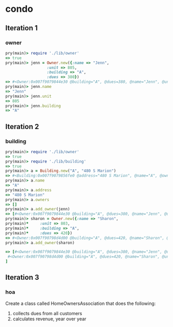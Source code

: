# condo

## Iteration 1
### owner
```ruby
pry(main)> require './lib/owner'
=> true
pry(main)> jenn = Owner.new({:name => "Jenn",
                  :unit => 805,
                  :building => "A",
                  :dues => 380})
=> #<Owner:0x007f9079844e30 @building="A", @dues=380, @name="Jenn", @unit=805>
pry(main)> jenn.name
=> "Jenn"
pry(main)> jenn.unit
=> 805
pry(main)> jenn.building
=> "A"

```
## Iteration 2
### building
```ruby
pry(main)> require './lib/owner'
=> true
pry(main)> require './lib/building'
=> true
pry(main)> a = Building.new("A", "480 S Marion")
=> #<Building:0x007f9079856fe0 @address="480 S Marion", @name="A", @owners=[]>
pry(main)> a.name
=> "A"
pry(main)> a.address
=> "480 S Marion"
pry(main)> a.owners
=> []
pry(main)> a.add_owner(jenn)
=> [#<Owner:0x007f9079844e30 @building="A", @dues=380, @name="Jenn", @unit=805>]
pry(main)> sharon = Owner.new({:name => "Sharon",
pry(main)*     :unit => 803,
pry(main)*     :building => "A",
pry(main)*     :dues => 420})
=> #<Owner:0x007f90798d4d00 @building="A", @dues=420, @name="Sharon", @unit=803>
pry(main)> a.add_owner(sharon)

=> [#<Owner:0x007f9079844e30 @building="A", @dues=380, @name="Jenn", @unit=805>,
 #<Owner:0x007f90798d4d00 @building="A", @dues=420, @name="Sharon", @unit=803>
]
```

## Iteration 3
### hoa
Create a class called HomeOwnersAssociation that does the following:
1. collects dues from all customers
2. calculates revenue, year over year
